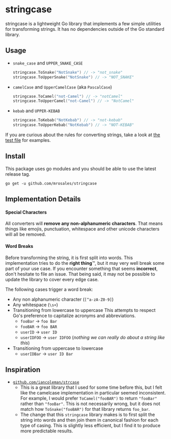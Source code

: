 # stringcase

stringcase is a lightweight Go library that implements a few simple
utilities for transforming strings. It has no dependencies outside of
the Go standard library.

## Usage

* `snake_case` and `UPPER_SNAKE_CASE`

    ```go
    stringcase.ToSnake("NotSnake") // -> "not_snake"
    stringcase.ToUpperSnake("NotSnake") // -> "NOT_SNAKE"
    ````

* `camelCase` and `UpperCamelCase` (aka `PascalCase`)

    ```go
    stringcase.ToCamel("not-Camel") // -> "notCamel"
    stringcase.ToUpperCamel("not-Camel") // -> "NotCamel"
    ```

* `kebab` and `UPPER-KEBAB`

    ```go
    stringcase.ToKebab("NotKebab") // -> "not-kebab"
    stringcase.ToUpperKebab("NotKebab") // -> "NOT-KEBAB"
    ```

If you are curious about the rules for converting strings, take a look at
[the test file](./stringcase_test.go) for examples.

## Install

This package uses go modules and you should be able to use the latest release tag.

```shell
go get -u github.com/mrosales/stringcase
```

## Implementation Details

#### Special Characters

All converters will **remove any non-alphanumeric characters**. That means things like
emojis, punctuation, whitespace and other unicode characters will all be removed.

#### Word Breaks

Before transforming the string, it is first split into words. This
implementation tries to do the **right thing**™, but it may very well
break some part of your use case. If you encounter something that seems
**incorrect**, don't hesitate to file an issue. That being said, it may
not be possible to update the library to cover every edge case.

The following cases trigger a word break:

* Any non alphanumeric character (`[^a-zA-Z0-9]`)
* Any whitespace (`\s+`)
* Transitioning from lowercase to uppercase
  This attempts to respect Go's preference to capitalize acronyms and abbreviations.
    * `fooBar` -> `foo Bar`
    * `fooBAR` -> `foo BAR`
    * `userID` -> `user ID`
    * `userIDFOO` -> `user IDFOO` (*nothing we can really do about a string like this*)
* Transitioning from uppercase to lowercase
    * `userIDBar` -> `user ID Bar`

## Inspiration

* [`github.com/iancoleman/strcase`](https://github.com/iancoleman/strcase)
    * This is a great library that I used for some time before this, but I felt
      like the camelcase implementation in particular seemed inconsistent.
      For example, I would prefer `ToCamel("fooBAR")` to return `"fooBar"` rather than
      `"fooBar"`. This is not necessarily wrong, but it does not match how
      `ToSnake("fooBAR")` for that library returns `foo_bar`.
    * The change that this `stringcase` library makes is to first split the string into
      words and then join them in canonical fashion for each type of casing. This is
      slightly less efficient, but I find it to produce more predictable results.
